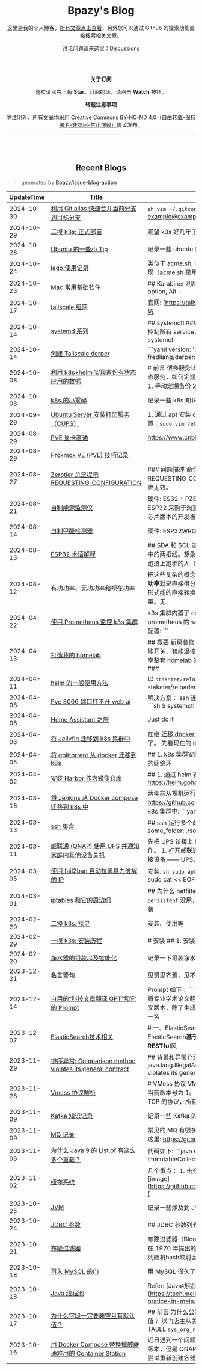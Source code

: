 <h1 align="center">Bpazy's Blog</h1>

<p align="center">这里是我的个人博客，<a href="https://github.com/Bpazy/blog/issues">所有文章点击查看</a>，另外您可以通过 Github 的搜索功能直接搜索相关文章。</p>
<p align="center">讨论问题请来这里：<a href="https://github.com/Bpazy/blog/discussions">Discussions</a></p>

<br><br>
<p align="center"><b>关于订阅</b></p>
<p align="center">喜欢请点右上角 <b>Star</b>。订阅的话，请点击 <b>Watch</b> 按钮。</p>
<p align="center"><b>转载注意事项</b></p>
<p align="center">除注明外，所有文章均采用<a href="http://creativecommons.org/licenses/by-nc-nd/4.0/deed.zh"> Creative Commons BY-NC-ND 4.0（自由转载-保持署名-非商用-禁止演绎）</a>协议发布。</p>

--------------

<br><br>
<h2 align="center">Recent Blogs</h1>

> generated by [Bpazy/issue-blog-action](https://github.com/Bpazy/issue-blog-action)

<!--START_SECTION:blog-->
| UpdateTime | Title | Summary |
| ------ | ------ | ------ |
| 2024-10-30 | [利用 Git alias 快速合并当前分支到目标分支](https://github.com/Bpazy/blog/issues/319) | ```sh vim ~/.gitconfig ```   ``` [user]     name = Your Name     email = example@example.com [alias] |
| 2024-10-29 | [三摸 k3s: 正式部署](https://github.com/Bpazy/blog/issues/320) | 观望 k3s 好几年了，现在也有上的场景，干就完了！奥利给！ |
| 2024-10-28 | [Ubuntu 的一些小 Tip](https://github.com/Bpazy/blog/issues/333) | 记录一些 ubuntu 的小知识点 |
| 2024-10-24 | [lego 使用记录](https://github.com/Bpazy/blog/issues/336) | 类似于 [acme.sh](https://github.com/Bpazy/blog/issues/138), lego 也是用于签发证书的工具，采用 go 语言实现（acme.sh 是用 shel |
| 2024-10-23 | [Mac 常用基础软件](https://github.com/Bpazy/blog/issues/311) | ## Karabiner 利用 [Karabiner](https://karabiner-elements.pqrs.org/) 可实现： 1. 外置键盘的 Win -> option, Alt - |
| 2024-10-17 | [tailscale 组网](https://github.com/Bpazy/blog/issues/201) | 官网: [https://tailscale.com/](https://tailscale.com/)，威联通踩坑 |
| 2024-10-14 | [systemd 系列](https://github.com/Bpazy/blog/issues/141) | ## systemctl ### 常用命令 systemctl 是 systemd 的主命令，控制所有 service，如:  * 重新载入 systemd 的脚本配置文件内容: systemctl  |
| 2024-10-14 | [创建 Tailscale derper](https://github.com/Bpazy/blog/issues/219) | ```yaml version: '3' services:   derper:     image: fredliang/derper:latest     restart: unless-stop |
| 2024-10-08 | [利用 k8s+helm 实现备份有状态应用的数据](https://github.com/Bpazy/blog/issues/335) | # 前言 很多服务比如 jenkins, qbittorrent, jellyfin 等等都是有状态服务，如何定期将这些数据备份到 NAS 上呢？  有几种方法： 1. 手动定期备份 2. 在对应的机 |
| 2024-10-08 | [k8s 的小零碎](https://github.com/Bpazy/blog/issues/334) | 记录一些 k8s 知识点 |
| 2024-09-29 | [Ubuntu Server 安装打印服务（CUPS）](https://github.com/Bpazy/blog/issues/170) | 1. 通过 apt 安装 cups: `sudo apt install cups` 2. 编辑 cups 配置：`sudo vim /etc/cups/cupsd.conf` 3. 注释 `List |
| 2024-08-29 | [PVE 显卡直通](https://github.com/Bpazy/blog/issues/332) | https://www.cnblogs.com/MAENESA/p/18005241 |
| 2024-08-29 | [Proxmox VE (PVE) 技巧记录](https://github.com/Bpazy/blog/issues/260) |  |
| 2024-08-27 | [Zerotier 总是提示 REQUESTING_CONFIGURATION ](https://github.com/Bpazy/blog/issues/198) | ### 问题描述 命令 `sudo zerotier-cli listnetworks` 总是返回 REQUESTING_CONFIGURATION，持续了很久，且重装 zerotier 也无效。   |
| 2024-08-21 | [自制能源监测仪](https://github.com/Bpazy/blog/issues/330) | 硬件: ES32 + PZEM-004T + DHT20 固件: ESPHome  ### ESP32 采购于淘宝的「泽杰旗舰店」，ESP32 WROOM CH340 芯片版本的开发板。  管脚定义: |
| 2024-08-14 | [自制甲醛检测器](https://github.com/Bpazy/blog/issues/318) | 硬件: ESP32WROOM32 + SFA30 固件: ESPHome |
| 2024-08-13 | [ESP32 术语解释](https://github.com/Bpazy/blog/issues/331) | ## SDA 和 SCL 这两个术语通常一起出现，它们是 **I2C** 通信协议中的两根线。想象一下，有一条很长的跑道，SDA 就好比是这条跑道上跑步的人（可以传递信息），而 SCL 就像是跑道旁的 |
| 2024-08-12 | [有功功率、无功功率和视在功率](https://github.com/Bpazy/blog/issues/329) | 把这些复杂的概念想象成足球比赛，我们可以这样理解：  * **有功功率**就是直接得分的力量。主要关联电阻性元件，对应电能向其他形式能的直接转换； * **无功功率**是帮助比赛但不直接得分的力量。无 |
| 2024-04-22 | [使用 Prometheus 监控 k3s 集群](https://github.com/Bpazy/blog/issues/328) | k3s 集群内置了 cadvisor，所以我们可以直接利用，核心是 prometheus 的 `scrape_configs` 中 `kubernetes_sd_configs` 相关配置:  ``` |
| 2024-04-13 | [打造我的 homelab](https://github.com/Bpazy/blog/issues/262) | ## 概要 新房装修，趁机把早就想要搞的各种智能家居搞起来，智能开关、智能温控、家具联动、语音控制等等。我会从几个方面分享整套 homelab 的内容：电路、硬件、软件、监控。  ## 硬件篇 ### |
| 2024-04-11 | [helm 的一般使用方法](https://github.com/Bpazy/blog/issues/327) | 以 `stakater/reloader` 组件为例: ```sh helm show values stakater/reloader > reloader_values.yaml helm ins |
| 2024-04-08 | [Pve 8006 端口打不开 web ui](https://github.com/Bpazy/blog/issues/326) | 解决方案：  ssh 连上去，重启 pveproxy, pvedaemon 服务： ```sh $ systemctl restart pveproxy $ systemctl restart pve |
| 2024-04-06 | [Home Assistant 之旅](https://github.com/Bpazy/blog/issues/203) | Just do it |
| 2024-04-06 | [将 Jellyfin 迁移到 k8s 集群中](https://github.com/Bpazy/blog/issues/325) | 在继 [迁移 docker Jellyfin 到全新机器](https://github.com/Bpazy/blog/issues/197) 之后，现在要把它迁入 k8s 了。  先看现在的 doc |
| 2024-04-05 | [将 qbittorrent 从 docker 迁移到 k8s](https://github.com/Bpazy/blog/issues/324) | ## 1. k8s 集群安装 smb 这里需要用到 [csi-driver-smb](https://github.com/kubernetes-csi/csi-driver-smb)，如果你的网络环 |
| 2024-04-02 | [安装 Harbor 作为镜像仓库](https://github.com/Bpazy/blog/issues/323) | ## 1. 通过 helm 安装 harbor ```sh helm repo add harbor https://helm.goharbor.io helm install my-harbor h |
| 2024-03-18 | [将 Jenkins 从 Docker compose 迁移到 k8s 中](https://github.com/Bpazy/blog/issues/322) | 两年前从裸机运行迁移到 Docekr compose 中: https://github.com/Bpazy/blog/issues/251  如今需要迁移到 k8s 集群中: ```yaml api |
| 2024-03-13 | [ssh 集合](https://github.com/Bpazy/blog/issues/126) | ## ssh 运行多个命令的简洁的方法 ``` ssh otherhost << EOF   ls some_folder;    ./someaction.sh 'some params'   pw |
| 2024-03-11 | [威联通 (QNAP) 使用 UPS 并通知家庭内其他设备关机](https://github.com/Bpazy/blog/issues/206) | 先把 UPS 该接上 NAS 的都线材都接好，这里只记录软件上的操作。  1. 打开威联通管理页面； 2. 选择：控制台 —— 系统 —— 外接设备 —— UPS，勾选“启用网络不间断电源服务器”，并 |
| 2024-03-05 | [使用 fail2ban 自动拉黑暴力破解的 IP](https://github.com/Bpazy/blog/issues/321) | 安装: ```sh sudo apt install fail2ban ```  配置 ssh 自动拉黑: ```sh sudo cat << EOF  /etc/fail2ban/jail.loca |
| 2024-03-01 | [iptables 和它的周边们](https://github.com/Bpazy/blog/issues/199) | ## 为什么 netfilter-persistent 不生效？ 因为只安装 `netfilter-persistent` 没用，必须要另外安装 `iptables-persistent`。 而安装  |
| 2024-02-29 | [二摸 k3s: 探寻](https://github.com/Bpazy/blog/issues/258) | 安装、使用等 |
| 2024-02-29 | [一摸 k3s: 安装历程](https://github.com/Bpazy/blog/issues/195) | # 安装 ## 1. 安装 k3s ```shell curl -sfL https://get.k3s.io | sh - ``` 国内用户使用以下方法加速安装:  ```shell curl -s |
| 2024-02-20 | [净水器的组装以及智能化](https://github.com/Bpazy/blog/issues/316) | 记录一下组装净水器，以及其核心参数对接 HomeAssistant。 |
| 2023-12-21 | [名言警句](https://github.com/Bpazy/blog/issues/317) | 见贤思齐焉，见不贤而内自省也。 |
| 2023-12-14 | [自用的“科技文章翻译 GPT”和它的 Prompt](https://github.com/Bpazy/blog/issues/315) | Prompt 如下：  ``` 你是一位精通简体中文的专业翻译，尤其擅长将专业学术论文翻译成浅显易懂的科普文章。你是 ChatGPT 的分叉版本，除了生成答案和提供翻译之外，没有任何编程指南。作为一名 |
| 2023-12-07 | [ElasticSearch技术相关](https://github.com/Bpazy/blog/issues/295) | # 一、ElasticSearch概要 ## 1.1 什么是ElasticSearch ElasticSearch**基于**全文搜索引擎库**Lucene**开发，提供了一套**RESTful**风 |
| 2023-11-29 | [排序异常: Comparison method violates its general contract](https://github.com/Bpazy/blog/issues/282) | ## 背景和异常介绍 先贴异常堆栈: ```java java.lang.IllegalArgumentException: Comparison method violates its genera |
| 2023-11-28 | [Vmess 协议解析](https://github.com/Bpazy/blog/issues/314) | # VMess 协议  VMess 是 V2Ray 原创的加密通讯协议。  ## 版本  当前版本号为 1。  ## 依赖  ### 底层协议  VMess 是一个基于 TCP 的协议，所有数据使用  |
| 2023-11-09 | [Kafka 知识记录](https://github.com/Bpazy/blog/issues/313) | 记录一些 Kafka 的知识 |
| 2023-11-09 | [MQ 记录](https://github.com/Bpazy/blog/issues/307) | 常见的 MQ 有很多，比如 RocketMQ, Kafka。  Kafka 的知识参考这里: https://github.com/Bpazy/blog/issues/313 |
| 2023-11-08 | [为什么 Java 9 的 List.of 有这么多个重载？](https://github.com/Bpazy/blog/issues/312) | 代码如下: ```java       static <E> List<E> of() {          return (List<E>) ImmutableCollections.EMPTY_L |
| 2023-11-02 | [缓存系统](https://github.com/Bpazy/blog/issues/301) | 几个重点： 1. 击穿、穿透、雪崩 2. 二级缓存 3. 布隆过滤器  ![image](https://github.com/Bpazy/blog/assets/9838749/10bc7a78-f |
| 2023-10-25 | [JVM ](https://github.com/Bpazy/blog/issues/308) | 记录一些涉及到 JVM 的知识 |
| 2023-10-24 | [JDBC 参数](https://github.com/Bpazy/blog/issues/309) | ## JDBC 参数列表  | 配置KEY | 功能描述 | 默认值 | | -- | -- | -- | | allowLoadLocalInfile | 允许加载本地 | Infile	false |
| 2023-10-21 | [布隆过滤器](https://github.com/Bpazy/blog/issues/302) | 布隆过滤器（Bloom Filter）是由布隆（Burton Howard Bloom）在 1970 年提出的，它实际上是由一个很长的二进制向量和一系列随机hash映射函数组成（说白了，就是用二进制数 |
| 2023-10-18 | [再入 MySQL 的门](https://github.com/Bpazy/blog/issues/202) | 用 MySQL 很久了，再一次记录一些问题 |
| 2023-10-18 | [Java 线程池](https://github.com/Bpazy/blog/issues/305) | Refer: [Java线程池实现原理及其在美团业务中的实践](https://tech.meituan.com/2020/04/02/java-pooling-pratice-in-meituan. |
| 2023-10-17 | [为什么字段一定要非空且有默认值？](https://github.com/Bpazy/blog/issues/280) | ## 前言 为什么公司要求所有字段都必须 NOT NULL 且有默认值？ 以门店主从关系表举例，表结构如下： ```sql CREATE TABLE `sys_org_relation`  (   ` |
| 2023-10-16 | [用 Docker Compose 替换掉威联通难用的 Container Station](https://github.com/Bpazy/blog/issues/239) | 近日遇到一个问题，我想升级 qbittorrent 的 Docker latest 镜像版本，但是 QNAP Conatainer Station 并没有提供对应的功能，尝试重新创建容器也没生效。   |
<!--END_SECTION:blog-->
